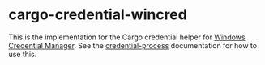 # cargo-credential-wincred

This is the implementation for the Cargo credential helper for [Windows Credential Manager].
See the [credential-process] documentation for how to use this.

[Windows Credential Manager]: https://support.microsoft.com/en-us/windows/accessing-credential-manager-1b5c916a-6a16-889f-8581-fc16e8165ac0
[credential-process]: https://doc.rust-lang.org/nightly/cargo/reference/unstable.html#credential-process
